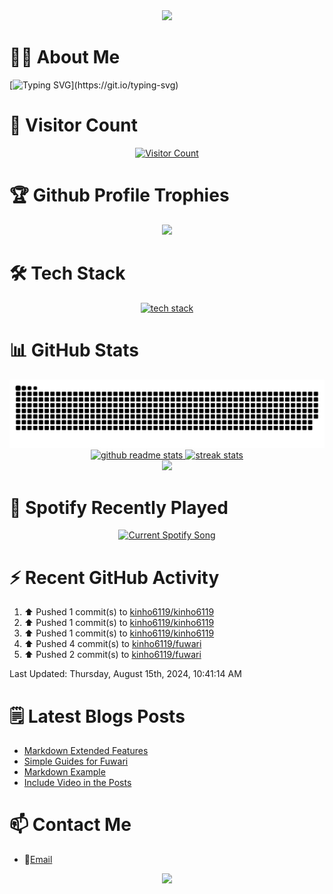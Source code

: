 <div align="center">
  <a href="https://github.com/leviarista/github-profile-header-generator">
    <img src="https://github.com/kinho6119/kinho6119/raw/main/github-header-image.png" />
  </a>      
</div>


# 👨‍💻 About Me
[![Typing SVG](https://readme-typing-svg.demolab.com?font=Fira+Code&size=30&duration=2999&pause=1000&color=1ED760&multiline=true&width=1000&height=250&separator=%3D&lines=%23include+%3Cstdio.h%3E%3Dint+main(void)%3D%7B%3D&nbsp;&nbsp;&nbsp;&nbsp;printf(%22I+am+an+embedded+software+developer!%5Cn%22);%3D&nbsp;&nbsp;&nbsp;&nbsp;printf(%22I+love+open+source!%5Cn%22);%3D&nbsp;&nbsp;&nbsp;&nbsp;return+0;%3D%7D)](https://git.io/typing-svg)


# 👣 Visitor Count
<div align="center">
  <a href="https://github.com/antonkomarev/github-profile-views-counter">
    <img alt="Visitor Count" src="https://komarev.com/ghpvc/?username=kinho6119&color=1ED760&style=for-the-badge&label=You+are+visitor" width="200" height="50"/>
  </a>
</div>


# 🏆 Github Profile Trophies
<div align="center">
  <a href="https://github.com/ryo-ma/github-profile-trophy">
    <img src="https://github-profile-trophy.vercel.app/?username=kinho6119&theme=onedark&no-bg=true&column=-1&no-frame=true" />
  </a>
</div>


<!--
https://skillicons.dev/icons?i=anaconda,astro,azure,bash,c,cpp,cloudflare,cmake,css,docker,fastapi,firebase,gcp,git,github,githubactions,gitlab,gmail,html,js,linux,lua,md,matlab,nodejs,notion,npm,pnpm,powershell,py,pytorch,qt,sqlite,svg,tensorflow,ubuntu,vercel,vim,visualstudio,vscode,windows
-->
# 🛠 Tech Stack
<div align="center">
  <a href="https://github.com/tandpfun/skill-icons">
    <picture>
      <source srcset="https://github.com/kinho6119/kinho6119/raw/main/skill-icons-dark.svg" media="(prefers-color-scheme: dark)" />
      <source srcset="https://github.com/kinho6119/kinho6119/raw/main/skill-icons-light.svg" media="(prefers-color-scheme: light), (prefers-color-scheme: no-preference)" />
      <img alt="tech stack" src="https://github.com/kinho6119/kinho6119/raw/main/skill-icons-light.svg" />
    </picture>
  </a>
</div>


# 📊 GitHub Stats
<div align="center">
  <a href="https://github.com/Platane/snk">
    <picture>
      <source media="(prefers-color-scheme: dark)" srcset="https://raw.githubusercontent.com/kinho6119/kinho6119/output/github-contribution-grid-snake-dark.svg">
      <source media="(prefers-color-scheme: light), (prefers-color-scheme: no-preference)" srcset="https://raw.githubusercontent.com/kinho6119/kinho6119/output/github-contribution-grid-snake.svg">
      <img alt="github contribution grid snake animation" src="https://raw.githubusercontent.com/kinho6119/kinho6119/output/github-contribution-grid-snake.svg">
    </picture>
  </a>
</div>

<div align="center">
  <a href="https://github.com/anuraghazra/github-readme-stats">
    <picture>
      <source srcset="https://github-readme-stats.vercel.app/api?username=kinho6119&hide_border=true&show_icons=true&card_width=450&theme=vue-dark&rank_icon=github&ring_color=1ED760&title_color=1ED760&icon_color=1ED760&bg_color=00000000" media="(prefers-color-scheme: dark)" />
      <source srcset="https://github-readme-stats.vercel.app/api?username=kinho6119&hide_border=true&show_icons=true&card_width=450&theme=vue&rank_icon=github&ring_color=1ED760&title_color=1ED760&icon_color=1ED760&bg_color=00000000" media="(prefers-color-scheme: light), (prefers-color-scheme: no-preference)" />
      <img alt="github readme stats" src="https://github-readme-stats.vercel.app/api?username=kinho6119&hide_border=true&show_icons=true&card_width=450&theme=vue&rank_icon=github&ring_color=1ED760&title_color=1ED760&icon_color=1ED760&bg_color=00000000" />
    </picture>
  </a>
  
  <a href="https://github.com/DenverCoder1/github-readme-streak-stats">
    <picture>
      <source srcset="https://streak-stats.demolab.com/?user=kinho6119&hide_border=true&border=E4E2E3&card_width=450&theme=github-dark&background=00000000&fire=1ED760" media="(prefers-color-scheme: dark)" />
      <source srcset="https://streak-stats.demolab.com/?user=kinho6119&hide_border=true&border=E4E2E3&card_width=450&theme=github-light&background=00000000&dates=1ED760" media="(prefers-color-scheme: light), (prefers-color-scheme: no-preference)" />
      <img alt="streak stats" src="https://streak-stats.demolab.com/?user=kinho6119&hide_border=true&border=E4E2E3&card_width=450&theme=github-light&background=00000000&dates=1ED760" />
    </picture>
  </a>
</div>

<div align="center">
  <a href="https://github.com/ashutosh00710/github-readme-activity-graph">
    <img src="https://github-readme-activity-graph.vercel.app/graph?username=kinho6119&hide_border=true&line=1ED760&theme=github-compact&area=true" />
  </a>
</div>


# 🎵 Spotify Recently Played
<div align="center">
  <a href="https://open.spotify.com/user/31gzoeut7lw4cz7v54tofk4f6m3i">
    <picture>
      <source media="(prefers-color-scheme: light), (prefers-color-scheme: no-preference)" srcset="https://kinho6119.pythonanywhere.com?theme=light&scan=false&spin=true" />
      <source media="(prefers-color-scheme: dark)" srcset="https://kinho6119.pythonanywhere.com?theme=dark&scan=false&spin=true" />
      <img alt="Current Spotify Song" src="https://kinho6119.pythonanywhere.com?theme=light&scan=false&spin=true" /> 
    </picture>
  </a>
</div>


# ⚡ Recent GitHub Activity
<!--RECENT_ACTIVITY:start-->
1. ⬆️ Pushed 1 commit(s) to [kinho6119/kinho6119](https://github.com/kinho6119/kinho6119)<br>
2. ⬆️ Pushed 1 commit(s) to [kinho6119/kinho6119](https://github.com/kinho6119/kinho6119)<br>
3. ⬆️ Pushed 1 commit(s) to [kinho6119/kinho6119](https://github.com/kinho6119/kinho6119)<br>
4. ⬆️ Pushed 4 commit(s) to [kinho6119/fuwari](https://github.com/kinho6119/fuwari)<br>
5. ⬆️ Pushed 2 commit(s) to [kinho6119/fuwari](https://github.com/kinho6119/fuwari)<br>
<!--RECENT_ACTIVITY:end-->

<!--RECENT_ACTIVITY:last_update-->
Last Updated: Thursday, August 15th, 2024, 10:41:14 AM
<!--RECENT_ACTIVITY:last_update_end-->


# 🗒️ Latest Blogs Posts
<!-- BLOG-POST-LIST:START -->
- [Markdown Extended Features](https://fuwari.vercel.app/posts/markdown-extended/)
- [Simple Guides for Fuwari](https://fuwari.vercel.app/posts/guide/)
- [Markdown Example](https://fuwari.vercel.app/posts/markdown/)
- [Include Video in the Posts](https://fuwari.vercel.app/posts/video/)
<!-- BLOG-POST-LIST:END -->

# 📫 Contact Me
- 📧[Email](mailto:kinholeung6119@gmail.com)


<div align="center">
    <img src="https://github.com/kinho6119/kinho6119/raw/main/github-footer-image.svg" />
</div>
<!--
**kinho6119/kinho6119** is a ✨ _special_ ✨ repository because its `README.md` (this file) appears on your GitHub profile.

Here are some ideas to get you started:

- 🔭 I’m currently working on ...
- 🌱 I’m currently learning ...
- 👯 I’m looking to collaborate on ...
- 🤔 I’m looking for help with ...
- 💬 Ask me about ...
- 📫 How to reach me: ...
- 😄 Pronouns: ...
- ⚡ Fun fact: ...
-->


